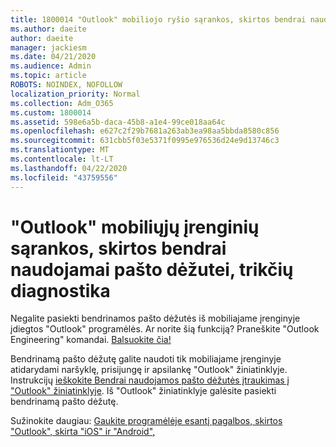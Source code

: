 ```yaml
---
title: 1800014 "Outlook" mobiliojo ryšio sąrankos, skirtos bendrai naudojamai pašto dėžutei, trikčių diagnostika
ms.author: daeite
author: daeite
manager: jackiesm
ms.date: 04/21/2020
ms.audience: Admin
ms.topic: article
ROBOTS: NOINDEX, NOFOLLOW
localization_priority: Normal
ms.collection: Adm_O365
ms.custom: 1800014
ms.assetid: 598e6a5b-daca-45b8-a1e4-99ce018aa64c
ms.openlocfilehash: e627c2f29b7681a263ab3ea98aa5bbda8580c856
ms.sourcegitcommit: 631cbb5f03e5371f0995e976536d24e9d13746c3
ms.translationtype: MT
ms.contentlocale: lt-LT
ms.lasthandoff: 04/22/2020
ms.locfileid: "43759556"
---
```

# <a name="troubleshooting-outlook-mobile-setup-for-a-shared-mailbox"></a>"Outlook" mobiliųjų įrenginių sąrankos, skirtos bendrai naudojamai pašto dėžutei, trikčių diagnostika

Negalite pasiekti bendrinamos pašto dėžutės iš mobiliajame įrenginyje įdiegtos "Outlook" programėlės. Ar norite šią funkciją? Praneškite "Outlook Engineering" komandai. [Balsuokite čia!](https://go.microsoft.com/fwlink/?linked=862116)
  
Bendrinamą pašto dėžutę galite naudoti tik mobiliajame įrenginyje atidarydami naršyklę, prisijungę ir apsilankę "Outlook" žiniatinklyje. Instrukcijų [ieškokite Bendrai naudojamos pašto dėžutės įtraukimas į "Outlook" žiniatinklyje](https://support.office.com/article/add-a-shared-mailbox-to-outlook-on-the-web-98b5a90d-4e38-415d-a030-f09a4cd28207). Iš "Outlook" žiniatinklyje galėsite pasiekti bendrinamą pašto dėžutę.
  
Sužinokite daugiau: [Gaukite programėlėje esantį pagalbos, skirtos "Outlook", skirta "iOS" ir "Android",](https://support.office.com/article/Get-in-app-help-for-Outlook-for-iOS-and-Android-218a22d1-9fa5-4889-b689-de1c63493243)
  

